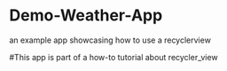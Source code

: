 # Demo-Weather-App
an example app showcasing how to use a recyclerview

#This app is part of a how-to tutorial about recycler_view
